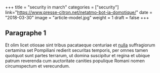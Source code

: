 +++
title = "security in march"
categories = ["security"]
link="https://www.presse-citron.net/netatmo-bot-ia-domotique/"
date = "2018-03-30"
image = "article-model.jpg"
weight = 1
draft = false
+++

## Paragraphe 1

Et olim licet otiosae sint tribus pacataeque centuriae et [nulla](#nulla) suffragiorum certamina set Pompiliani redierit securitas temporis, per omnes tamen quotquot sunt partes terrarum, ut domina suscipitur et regina et ubique patrum reverenda cum auctoritate canities populique Romani nomen circumspectum et verecundum.